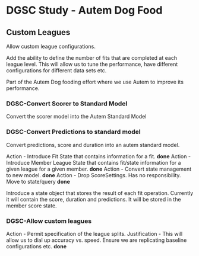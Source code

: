 # DGSC Study - Autem Dog Food

## Custom Leagues

Allow custom league configurations.

Add the ability to define the number of fits that are completed at each league level. This will
allow us to tune the performance, have different configurations for different data sets etc.

Part of the Autem Dog fooding effort where we use Autem to improve its performance.

### DGSC-Convert Scorer to Standard Model

Convert the scorer model into the Autem Standard Model

### DGSC-Convert Predictions to standard model

Convert predictions, score and duration into an autem standard model.

Action - Introduce Fit State that contains information for a fit. **done**
Action - Introduce Member League State that contains fit/state information for a given league for a given member. **done**
Action - Convert state management to new model. **done**
Action - Drop ScoreSettings. Has no responsibility. Move to state/query **done**

Introduce a state object that stores the result of each fit operation.
Currently it will contain the score, duration and predictions. It will be stored in the member score state.

### DGSC-Allow custom leagues

Action - Permit specification of the league splits. 
Justification - This will allow us to dial up accuracy vs. speed. Ensure we are replicating
baseline configurations etc.
**done**
